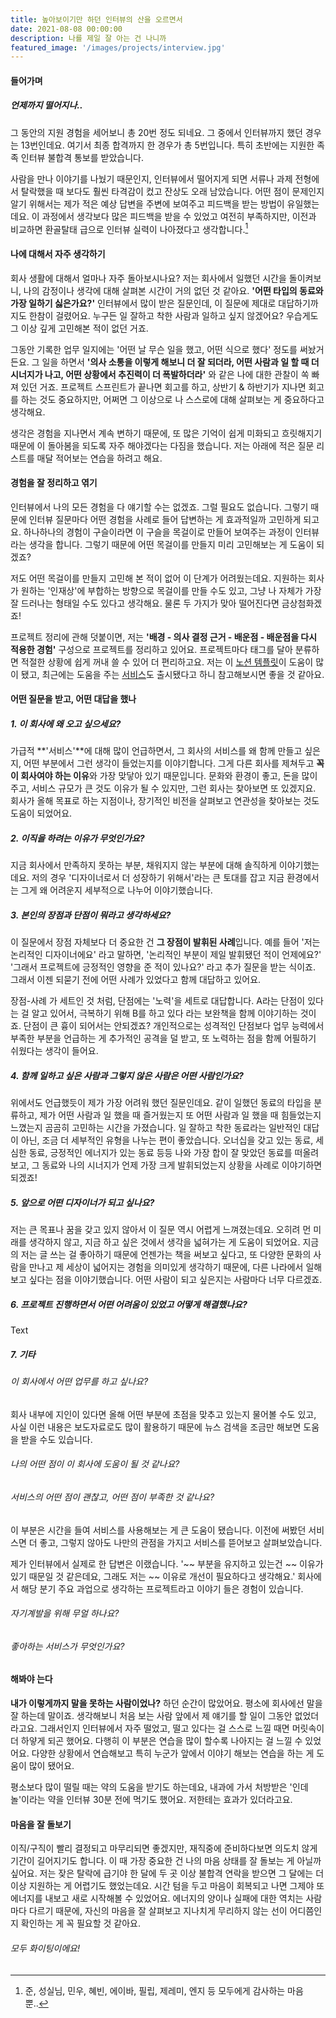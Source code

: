 ```yaml
---
title: 높아보이기만 하던 인터뷰의 산을 오르면서
date: 2021-08-08 00:00:00
description: 나를 제일 잘 아는 건 나니까
featured_image: '/images/projects/interview.jpg'
---
```


#### 들어가며

<!-- ##### 처음으로 해본 자발적인 구직

지금까지 세 번의 이직을 했는데, 5년차라는 경력에 비해 잦은 횟수이기에 '프로이직러'라는 말을 듣기도 합니다. 면접을 대단히 잘 보겠다는 주변의 예상과는 다르게 대부분 작은 회사로, 추천을 통한 이직을 했기 때문에 본격적이고 형식적인 인터뷰를 한 경험이 없었습니다. 그러다가 처음으로 제대로 된 구직을 하게 되면서 세상의 쓴맛을 톡톡히 경험하고 배우게 됐는데요. 오늘은 그 이야기를 해보려고 합니다. -->

##### 언제까지 떨어지나..

그 동안의 지원 경험을 세어보니 총 20번 정도 되네요. 그 중에서 인터뷰까지 했던 경우는 13번인데요. 여기서 최종 합격까지 한 경우가 총 5번입니다. 특히 초반에는 지원한 족족 인터뷰 불합격 통보를 받았습니다.

사람을 만나 이야기를 나눴기 때문인지, 인터뷰에서 떨어지게 되면 서류나 과제 전형에서 탈락했을 때 보다도 훨씬 타격감이 컸고 잔상도 오래 남았습니다. 어떤 점이 문제인지 알기 위해서는 제가 적은 예상 답변을 주변에 보여주고 피드백을 받는 방법이 유일했는데요. 이 과정에서 생각보다 많은 피드백을 받을 수 있었고 여전히 부족하지만, 이전과 비교하면 환골탈태 급으로 인터뷰 실력이 나아졌다고 생각합니다.[^1]

[^1]: 준, 성실님, 민우, 혜빈, 에이바, 필립, 제레미, 엔지 등 모두에게 감사하는 마음뿐..

#### 나에 대해서 자주 생각하기

회사 생활에 대해서 얼마나 자주 돌아보시나요? 저는 회사에서 일했던 시간을 돌이켜보니, 나의 감정이나 생각에 대해 살펴본 시간이 거의 없던 것 같아요. **'어떤 타입의 동료와 가장 일하기 싫은가요?'** 인터뷰에서 많이 받은 질문인데, 이 질문에 제대로 대답하기까지도 한참이 걸렸어요. 누구든 일 잘하고 착한 사람과 일하고 싶지 않겠어요? 우습게도 그 이상 깊게 고민해본 적이 없던 거죠. 

그동안 기록한 업무 일지에는 '어떤 날 무슨 일을 했고, 어떤 식으로 했다' 정도를 써놨거든요. 그 일을 하면서 **'의사 소통을 이렇게 해보니 더 잘 되더라, 어떤 사람과 일 할 때 더 시너지가 나고, 어떤 상황에서 추진력이 더 폭발하더라'** 와 같은 나에 대한 관찰이 쏙 빠져 있던 거죠. 프로젝트 스프린트가 끝나면 회고를 하고, 상반기 & 하반기가 지나면 회고를 하는 것도 중요하지만, 어쩌면 그 이상으로 나 스스로에 대해 살펴보는 게 중요하다고 생각해요.

생각은 경험을 지나면서 계속 변하기 때문에, 또 많은 기억이 쉽게 미화되고 흐릿해지기 때문에 이 돌아봄을 되도록 자주 해야겠다는 다짐을 했습니다. 저는 아래에 적은 질문 리스트를 매달 적어보는 연습을 하려고 해요.

#### 경험을 잘 정리하고 엮기

인터뷰에서 나의 모든 경험을 다 얘기할 수는 없겠죠. 그럴 필요도 없습니다. 그렇기 때문에 인터뷰 질문마다 어떤 경험을 사례로 들어 답변하는 게 효과적일까 고민하게 되고요. 하나하나의 경험이 구슬이라면 이 구슬을 목걸이로 만들어 보여주는 과정이 인터뷰라는 생각을 합니다. 그렇기 때문에 어떤 목걸이를 만들지 미리 고민해보는 게 도움이 되겠죠? 

저도 어떤 목걸이를 만들지 고민해 본 적이 없어 이 단계가 어려웠는데요. 지원하는 회사가 원하는 '인재상'에 부합하는 방향으로 목걸이를 만들 수도 있고, 그냥 나 자체가 가장 잘 드러나는 형태일 수도 있다고 생각해요. 물론 두 가지가 맞아 떨어진다면 금상첨화겠죠!

프로젝트 정리에 관해 덧붙이면, 저는 **'배경 - 의사 결정 근거 - 배운점 - 배운점을 다시 적용한 경험'** 구성으로 프로젝트를 정리하고 있어요. 프로젝트마다 태그를 달아 분류하면 적절한 상황에 쉽게 꺼내 쓸 수 있어 더 편리하고요. 저는 이 [노션 템플릿](https://www.notion.so/designwrapup/Design-Wrap-Up-4874b868fced40c39f21555079cff5be)이 도움이 많이 됐고, 최근에는 도움을 주는 [서비스](https://career-zip.com/)도 출시됐다고 하니 참고해보시면 좋을 것 같아요.


#### 어떤 질문을 받고, 어떤 대답을 했나

##### 1. 이 회사에 왜 오고 싶으세요?

가급적 **'서비스'**에 대해 많이 언급하면서, 그 회사의 서비스를 왜 함께 만들고 싶은지, 어떤 부분에서 그런 생각이 들었는지를 이야기합니다. 그게 다른 회사를 제쳐두고 **꼭 이 회사여야 하는 이유**와 가장 맞닿아 있기 때문입니다. 문화와 환경이 좋고, 돈을 많이 주고, 서비스 규모가 큰 것도 이유가 될 수 있지만, 그런 회사는 찾아보면 또 있겠지요. 회사가 올해 목표로 하는 지점이나, 장기적인 비전을 살펴보고 연관성을 찾아보는 것도 도움이 되었어요.

##### 2. 이직을 하려는 이유가 무엇인가요?

지금 회사에서 만족하지 못하는 부분, 채워지지 않는 부분에 대해 솔직하게 이야기했는데요. 저의 경우 '디자이너로서 더 성장하기 위해서'라는 큰 토대를 잡고 지금 환경에서는 그게 왜 어려운지 세부적으로 나누어 이야기했습니다. 

##### 3. 본인의 장점과 단점이 뭐라고 생각하세요?

이 질문에서 장점 자체보다 더 중요한 건 **그 장점이 발휘된 사례**입니다. 예를 들어 '저는 논리적인 디자이너에요' 라고 말하면, '논리적인 부분이 제일 발휘됐던 적이 언제에요?' '그래서 프로젝트에 긍정적인 영향을 준 적이 있나요?' 라고 추가 질문을 받는 식이죠. 그래서 이젠 되묻기 전에 어떤 사례가 있었다고 함께 대답하고 있어요.

장점-사례 가 세트인 것 처럼, 단점에는 '노력'을 세트로 대답합니다. A라는 단점이 있다는 걸 알고 있어서, 극복하기 위해 B를 하고 있다 라는 보완책을 함께 이야기하는 것이죠. 단점이 큰 흉이 되어서는 안되겠죠? 개인적으로는 성격적인 단점보다 업무 능력에서 부족한 부분을 언급하는 게 추가적인 공격을 덜 받고, 또 노력하는 점을 함께 어필하기 쉬웠다는 생각이 들어요.

##### 4. 함께 일하고 싶은 사람과 그렇지 않은 사람은 어떤 사람인가요?

위에서도 언급했듯이 제가 가장 어려워 했던 질문인데요. 같이 일했던 동료의 타입을 분류하고, 제가 어떤 사람과 일 했을 때 즐거웠는지 또 어떤 사람과 일 했을 때 힘들었는지 느꼈는지 곰곰히 고민하는 시간을 가졌습니다. 일 잘하고 착한 동료라는 일반적인 대답이 아닌, 조금 더 세부적인 유형을 나누는 편이 좋았습니다. 오너십을 갖고 있는 동료, 세심한 동료, 긍정적인 에너지가 있는 동료 등등 나와 가장 합이 잘 맞았던 동료를 떠올려보고, 그 동료와 나의 시너지가 언제 가장 크게 발휘되었는지 상황을 사례로 이야기하면 되겠죠!

##### 5. 앞으로 어떤 디자이너가 되고 싶나요?

저는 큰 목표나 꿈을 갖고 있지 않아서 이 질문 역시 어렵게 느껴졌는데요. 오히려 먼 미래를 생각하지 않고, 지금 하고 싶은 것에서 생각을 넓혀가는 게 도움이 되었어요. 지금의 저는 글 쓰는 걸 좋아하기 때문에 언젠가는 책을 써보고 싶다고, 또 다양한 문화의 사람을 만나고 제 세상이 넓어지는 경험을 의미있게 생각하기 때문에, 다른 나라에서 일해보고 싶다는 점을 이야기했습니다. 어떤 사람이 되고 싶은지는 사람마다 너무 다르겠죠.

##### 6. 프로젝트 진행하면서 어떤 어려움이 있었고 어떻게 해결했나요?
Text

##### 7. 기타
###### 이 회사에서 어떤 업무를 하고 싶나요?
회사 내부에 지인이 있다면 올해 어떤 부분에 초점을 맞추고 있는지 물어볼 수도 있고, 사실 이런 내용은 보도자료로도 많이 활용하기 때문에 뉴스 검색을 조금만 해보면 도움을 받을 수도 있습니다.

###### 나의 어떤 점이 이 회사에 도움이 될 것 같나요?
###### 서비스의 어떤 점이 괜찮고, 어떤 점이 부족한 것 같나요?
이 부분은 시간을 들여 서비스를 사용해보는 게 큰 도움이 됐습니다. 이전에 써봤던 서비스면 더 좋고, 그렇지 않아도 나만의 관점을 가지고 서비스를 뜯어보고 살펴보았습니다. 

제가 인터뷰에서 실제로 한 답변은 이랬습니다. '~~ 부분을 유지하고 있는건 ~~ 이유가 있기 때문일 것 같은데요, 그래도 저는 ~~ 이유로 개선이 필요하다고 생각해요.' 회사에서 해당 분기 주요 과업으로 생각하는 프로젝트라고 이야기 들은 경험이 있습니다.

###### 자기계발을 위해 무얼 하나요?
###### 좋아하는 서비스가 무엇인가요?

#### 해봐야 는다

**내가 이렇게까지 말을 못하는 사람이었나?** 하던 순간이 많았어요. 평소에 회사에선 말을 잘 하는데 말이죠. 생각해보니 처음 보는 사람 앞에서 제 얘기를 할 일이 그동안 없었더라고요. 그래서인지 인터뷰에서 자주 떨었고, 떨고 있다는 걸 스스로 느낄 때면 머릿속이 더 하얗게 되곤 했어요. 다행히 이 부분은 연습을 많이 할수록 나아지는 걸 느낄 수 있었어요. 다양한 상황에서 연습해보고 특히 누군가 앞에서 이야기 해보는 연습을 하는 게 도움이 많이 됐어요. 

평소보다 많이 떨릴 때는 약의 도움을 받기도 하는데요, 내과에 가서 처방받은 '인데놀'이라는 약을 인터뷰 30분 전에 먹기도 했어요. 저한테는 효과가 있더라고요.

#### 마음을 잘 돌보기

이직/구직이 빨리 결정되고 마무리되면 좋겠지만, 재직중에 준비하다보면 의도치 않게 기간이 길어지기도 합니다. 이 때 가장 중요한 건 나의 마음 상태를 잘 돌보는 게 아닐까 싶어요. 저는 잦은 탈락에 급기야 한 달에 두 곳 이상 불합격 연락을 받으면 그 달에는 더 이상 지원하는 게 어렵기도 했었는데요. 시간 텀을 두고 마음이 회복되고 나면 그제야 또 에너지를 내보고 새로 시작해볼 수 있었어요. 에너지의 양이나 실패에 대한 역치는 사람마다 다르기 때문에, 자신의 마음을 잘 살펴보고 지나치게 무리하지 않는 선이 어디쯤인지 확인하는 게 꼭 필요할 것 같아요.



###### 모두 화이팅이에요!

